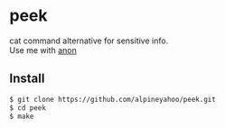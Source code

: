 # peek
cat command alternative for sensitive info.  
Use me with [anon](https://github.com/alpineyahoo/anon)

## Install

```bash
$ git clone https://github.com/alpineyahoo/peek.git
$ cd peek
$ make
```
